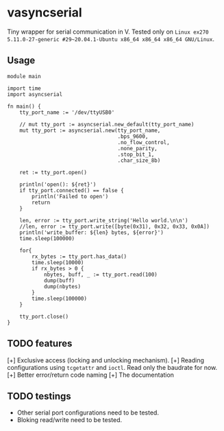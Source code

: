 # vasyncserial
Tiny wrapper for serial communication in V.
Tested only on `Linux ex270 5.11.0-27-generic #29~20.04.1-Ubuntu x86_64 x86_64 x86_64 GNU/Linux`.

## Usage

```
module main

import time
import asyncserial

fn main() {
	tty_port_name := '/dev/ttyUSB0'

	// mut tty_port := asyncserial.new_default(tty_port_name)
	mut tty_port := asyncserial.new(tty_port_name,
									.bps_9600, 
									.no_flow_control,
									.none_parity,
									.stop_bit_1,
									.char_size_8b)

	ret := tty_port.open()

	println('open(): ${ret}')
	if tty_port.connected() == false {
		println('Failed to open')
		return
	}

	len, error := tty_port.write_string('Hello world.\n\n')
	//len, error := tty_port.write([byte(0x31), 0x32, 0x33, 0x0A])
	println('write_buffer: ${len} bytes, ${error}')
	time.sleep(100000)
	
	for{
		rx_bytes := tty_port.has_data()
		time.sleep(10000)
		if rx_bytes > 0 {
			nbytes, buff, _ := tty_port.read(100)
			dump(buff)
			dump(nbytes)
		}
		time.sleep(100000)
	}

	tty_port.close()
}
```

## TODO features
[+] Exclusive access (locking and unlocking mechanism).
[+] Reading configurations using `tcgetattr` and `ioctl`. Read only the baudrate for now.
[+] Better error/return code naming
[+] The documentation

## TODO testings
- Other serial port configurations need to be tested.
- Bloking read/write need to be tested.